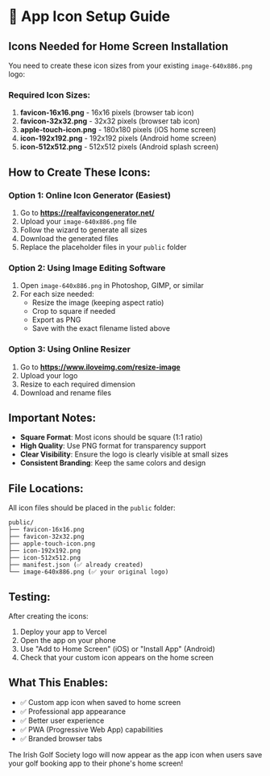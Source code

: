 # 📱 App Icon Setup Guide

## Icons Needed for Home Screen Installation

You need to create these icon sizes from your existing `image-640x886.png` logo:

### Required Icon Sizes:
1. **favicon-16x16.png** - 16x16 pixels (browser tab icon)
2. **favicon-32x32.png** - 32x32 pixels (browser tab icon)
3. **apple-touch-icon.png** - 180x180 pixels (iOS home screen)
4. **icon-192x192.png** - 192x192 pixels (Android home screen)
5. **icon-512x512.png** - 512x512 pixels (Android splash screen)

## How to Create These Icons:

### Option 1: Online Icon Generator (Easiest)
1. Go to **https://realfavicongenerator.net/**
2. Upload your `image-640x886.png` file
3. Follow the wizard to generate all sizes
4. Download the generated files
5. Replace the placeholder files in your `public` folder

### Option 2: Using Image Editing Software
1. Open `image-640x886.png` in Photoshop, GIMP, or similar
2. For each size needed:
   - Resize the image (keeping aspect ratio)
   - Crop to square if needed
   - Export as PNG
   - Save with the exact filename listed above

### Option 3: Using Online Resizer
1. Go to **https://www.iloveimg.com/resize-image**
2. Upload your logo
3. Resize to each required dimension
4. Download and rename files

## Important Notes:
- **Square Format**: Most icons should be square (1:1 ratio)
- **High Quality**: Use PNG format for transparency support
- **Clear Visibility**: Ensure the logo is clearly visible at small sizes
- **Consistent Branding**: Keep the same colors and design

## File Locations:
All icon files should be placed in the `public` folder:
```
public/
├── favicon-16x16.png
├── favicon-32x32.png
├── apple-touch-icon.png
├── icon-192x192.png
├── icon-512x512.png
├── manifest.json (✅ already created)
└── image-640x886.png (✅ your original logo)
```

## Testing:
After creating the icons:
1. Deploy your app to Vercel
2. Open the app on your phone
3. Use "Add to Home Screen" (iOS) or "Install App" (Android)
4. Check that your custom icon appears on the home screen

## What This Enables:
- ✅ Custom app icon when saved to home screen
- ✅ Professional app appearance
- ✅ Better user experience
- ✅ PWA (Progressive Web App) capabilities
- ✅ Branded browser tabs

The Irish Golf Society logo will now appear as the app icon when users save your golf booking app to their phone's home screen! 
